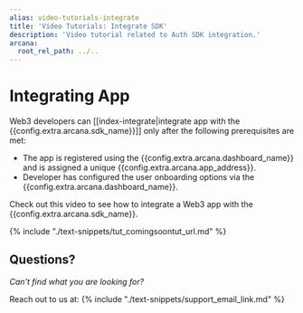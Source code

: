 ```yaml
---
alias: video-tutorials-integrate
title: 'Video Tutorials: Integrate SDK'
description: 'Video tutorial related to Auth SDK integration.'
arcana:
  root_rel_path: ../..
---
```


# Integrating App

Web3 developers can [[index-integrate|integrate app with the {{config.extra.arcana.sdk_name}}]] only after the following prerequisites are met:

* The app is registered using the {{config.extra.arcana.dashboard_name}} and is assigned a unique {{config.extra.arcana.app_address}}.
* Developer has configured the user onboarding options via the {{config.extra.arcana.dashboard_name}}. 

Check out this video to see how to integrate a Web3 app with the {{config.extra.arcana.sdk_name}}.

{% include "./text-snippets/tut_comingsoontut_url.md" %}

## Questions?

*Can't find what you are looking for?*

Reach out to us at: {% include "./text-snippets/support_email_link.md" %}